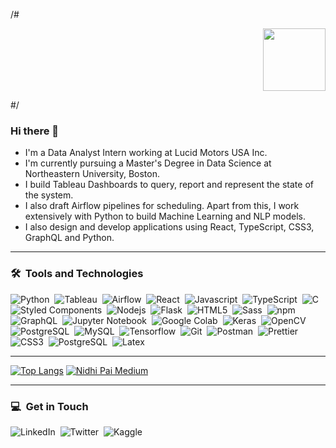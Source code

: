 /#<div id="header" align="right">
  <img src="https://media.giphy.com/media/M9gbBd9nbDrOTu1Mqx/giphy.gif" width="100"/>
</div>#/

### Hi there 👋
- I'm a Data Analyst Intern working at Lucid Motors USA Inc. 
- I'm currently pursuing a Master's Degree in Data Science at Northeastern University, Boston. 
- I build Tableau Dashboards to query, report and represent the state of the system. 
- I also draft Airflow pipelines for scheduling. Apart from this, I work extensively with Python to build Machine Learning and NLP models. 
- I also design and develop applications using React, TypeScript, CSS3, GraphQL and Python.

---

### 🛠 &nbsp;Tools and Technologies
![Python](https://img.shields.io/badge/-Python-05122A?style=flat&logo=python)&nbsp;
![Tableau](https://img.shields.io/badge/-Tableau-05122A?style=flat&logo=tableau)&nbsp;
![Airflow](https://img.shields.io/badge/-Airflow-05122A?style=flat&logo=airflow)&nbsp;
![React](https://img.shields.io/badge/-React-05122A?style=flat&logo=react)&nbsp;
![Javascript](https://img.shields.io/badge/-JavaScript-05122A?style=flat&logo=javascript)&nbsp;
![TypeScript](https://img.shields.io/badge/-TypeScript-05122A?style=flat&logo=typescript)&nbsp;
![C](https://img.shields.io/badge/-C-05122A?style=flat&logo=c)&nbsp;
![Styled Components](https://img.shields.io/badge/-StyledComponents-05122A?style=flat&logo=styled-components)&nbsp;
![Nodejs](https://img.shields.io/badge/-NodeJS-05122A?style=flat&logo=node.js)&nbsp;
![Flask](https://img.shields.io/badge/-Flask-05122A?style=flat&logo=flask)&nbsp;
![HTML5](https://img.shields.io/badge/-HTML5-05122A?style=flat&logo=html5)&nbsp;
![Sass](https://img.shields.io/badge/-SASS-05122A?style=flat&logo=sass)&nbsp;
![npm](https://img.shields.io/badge/-NPM-05122A?style=flat&logo=npm)&nbsp;
![GraphQL](https://img.shields.io/badge/-GraphQL-05122A?style=flat&logo=graphql)&nbsp;
![Jupyter Notebook](https://img.shields.io/badge/-Jupyter%20Notebook-05122A?style=flat&logo=jupyter&logoColor=F37626)&nbsp;
![Google Colab](https://img.shields.io/badge/-Google%20Colab-05122A?style=flat&logo=google-colab&logoColor=F9AB00)&nbsp;
![Keras](https://img.shields.io/badge/-Keras-05122A?style=flat&logo=keras&logoColor=D00000)&nbsp;
![OpenCV](https://img.shields.io/badge/-OpenCV-05122A?style=flat&logo=opencv&logoColor=5C3EE8)&nbsp;
![PostgreSQL](https://img.shields.io/badge/-PostgreSQL-05122A?style=flat&logo=postgresql&logoColor=336791)&nbsp;
![MySQL](https://img.shields.io/badge/-MySQL-05122A?style=flat&logo=mysql&logoColor=4479A1)&nbsp;
![Tensorflow](https://img.shields.io/badge/-Tensorflow-05122A?style=flat&logo=tensorflow&logoColor=FF6F00)&nbsp;
![Git](https://img.shields.io/badge/-Git-05122A?style=flat&logo=git&logoColor=FFA518)&nbsp;
![Postman](https://img.shields.io/badge/-Postman-05122A?style=flat&logo=postman&logoColor=FFA518)&nbsp;
![Prettier](https://img.shields.io/badge/-Prettier-05122A?style=flat&logo=prettier&logoColor=FFA518)&nbsp;
![CSS3](https://img.shields.io/badge/-CSS3-05122A?style=flat&logo=css3&logoColor=FFA518)&nbsp;
![PostgreSQL](https://img.shields.io/badge/-PostgreSQL-05122A?style=flat&logo=postgreSQL&logoColor=FFA518)&nbsp;
![Latex](https://img.shields.io/badge/-Latex-05122A?style=flat&logo=latex&logoColor=008080)&nbsp;

---

[![Top Langs](https://github-readme-stats.vercel.app/api/top-langs/?username=nidhi-pai&layout=compact&theme=dracula)](https://github.com/nidhi-pai/github-readme-stats) 
[![Nidhi Pai Medium](https://github-readme-medium.vercel.app/?username=nidhipai&limit=2)](https://medium.com/@nidhipai)

---

### :computer: &nbsp;Get in Touch
![LinkedIn](https://img.shields.io/badge/LinkedIn-0077B5?style=for-the-badge&logo=linkedin&logoColor=white)&nbsp;
![Twitter](https://img.shields.io/badge/Twitter-1DA1F2?style=for-the-badge&logo=twitter&logoColor=white)&nbsp;
![Kaggle](https://img.shields.io/badge/Kaggle-20BEFF?style=for-the-badge&logo=Kaggle&logoColor=white)&nbsp;
